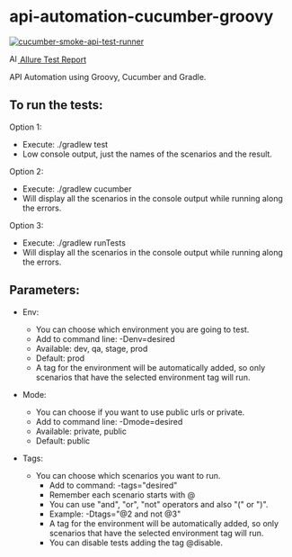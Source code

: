 # api-automation-cucumber-groovy

[![cucumber-smoke-api-test-runner](https://github.com/fifernandez/api-automation-cucumber-groovy/actions/workflows/cucumber-test-runner.yml/badge.svg)](https://github.com/fifernandez/api-automation-cucumber-groovy/actions/workflows/cucumber-test-runner.yml) 

[<img src="https://avatars.githubusercontent.com/u/5879127?s=200&v=4" width="15" alt="Allure Test Report"/> Allure Test Report](https://fifernandez.github.io/api-automation-cucumber-groovy)

API Automation using Groovy, Cucumber and Gradle.

To run the tests:
-
Option 1:
- Execute:  ./gradlew test
- Low console output, just the names of the scenarios and the result.

Option 2:
- Execute: ./gradlew cucumber
- Will display all the scenarios in the console output while running along the errors.

Option 3:
- Execute: ./gradlew runTests
- Will display all the scenarios in the console output while running along the errors.

Parameters:
- 
- Env:
    - You can choose which environment you are going to test.
    - Add to command line: -Denv=desired
    - Available: dev, qa, stage, prod
    - Default: prod
    - A tag for the environment will be automatically added, so only scenarios that have the selected environment tag will run.


- Mode:
    - You can choose if you want to use public urls or private.
    - Add to command line: -Dmode=desired
    - Available: private, public
    - Default: public


- Tags:
    - You can choose which scenarios you want to run.
        - Add to command: -tags="desired"
        - Remember each scenario starts with @
        - You can use "and", "or", "not" operators and also "(" or ")".
        - Example: -Dtags="@2 and not @3"
        - A tag for the environment will be automatically added, so only scenarios that have the selected environment tag will run.
        - You can disable tests adding the tag @disable.

